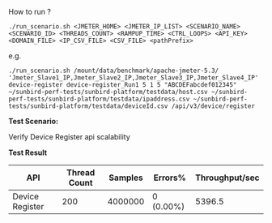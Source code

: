 How to run ?

```./run_scenario.sh <JMETER_HOME> <JMETER_IP_LIST> <SCENARIO_NAME> <SCENARIO_ID> <THREADS_COUNT> <RAMPUP_TIME> <CTRL_LOOPS> <API_KEY> <DOMAIN_FILE> <IP_CSV_FILE> <CSV_FILE> <pathPrefix>```

e.g.

```./run_scenario.sh /mount/data/benchmark/apache-jmeter-5.3/ 'Jmeter_Slave1_IP,Jmeter_Slave2_IP,Jmeter_Slave3_IP,Jmeter_Slave4_IP' device-register device-register_Run1 5 1 5 "ABCDEFabcdef012345" ~/sunbird-perf-tests/sunbird-platform/testdata/host.csv ~/sunbird-perf-tests/sunbird-platform/testdata/ipaddress.csv ~/sunbird-perf-tests/sunbird-platform/testdata/deviceId.csv /api/v3/device/register```


**Test Scenario:**

Verify Device Register api scalability

**Test Result**

| API             | Thread Count  | Samples  | Errors%   | Throughput/sec  |
| ----------------| ------------- | -------- | --------- | --------------- |
| Device Register | 200           | 4000000  | 0 (0.00%) | 5396.5         |
